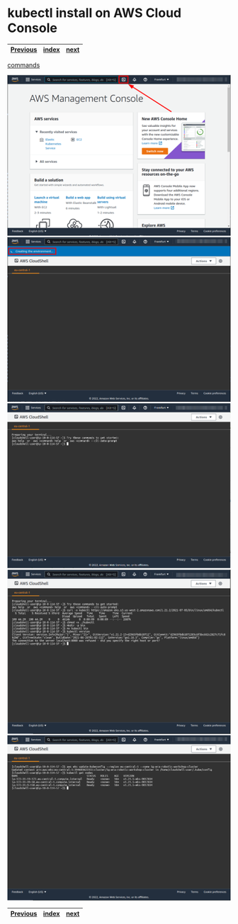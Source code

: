 # kubectl install on AWS Cloud Console
| [Previous](../03-creating-worker-nodes/README.md) | [index](../README.md) | [next](../05-metrics-server/README.md) |
| :--- | :--: | ---: |

[commands](04-kubectl-cmd.txt)

<img src="04-kubectl-00.png"/>
<img src="04-kubectl-01.png"/>
<img src="04-kubectl-02.png"/>
<img src="04-kubectl-03.png"/>
<img src="04-kubectl-04.png"/>

| [Previous](../03-creating-worker-nodes/README.md) | [index](../README.md) | [next](../05-metrics-server/README.md) |
| :--- | :--: | ---: |
